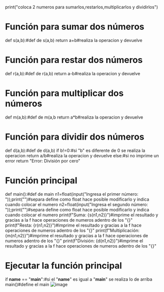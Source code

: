 print("coloca 2 numeros para sumarlos,restarlos,multiplicarlos y dividirlos")
# Función para sumar dos números
def s(a,b):#def de s(a,b)
    return a+b#realiza la operacion y devuelve
# Función para restar dos números
def r(a,b):#def de r(a,b)
    return a-b#realiza la operacion y devuelve
# Función para multiplicar dos números
def m(a,b):#def de m(a,b
    return a*b#realiza la operacion y devuelve
# Función para dividir dos números
def d(a,b):#def de d(a,b)
    if b!=0:#si "b" es diferente de 0 se realiza la operacion
        return a/b#realiza la operacion y devuelve
    else:#si no imprime un error
        return "Error: División por cero"
# Función principal
def main():#def de main
    n1=float(input("Ingresa el primer número: "));print("")#separa define como float hace posible modificarlo y indica cuando colocar el numero
    n2=float(input("Ingresa el segundo número: "));print("")#separa define como float hace posible modificarlo y indica cuando colocar el numero
    print(f"Suma: {s(n1,n2)}")#imprime el resultado y gracias a la f hace operaciones de numeros adentro de los "{}"
    print(f"Resta: {r(n1,n2)}")#imprime el resultado y gracias a la f hace operaciones de numeros adentro de los "{}"
    print(f"Multiplicación:{m(n1,n2)}")#imprime el resultado y gracias a la f hace operaciones de numeros adentro de los "{}"
    print(f"División: {d(n1,n2)}")#imprime el resultado y gracias a la f hace operaciones de numeros adentro de los "{}"
# Ejecutar la función principal
if __name__ == "__main__":#si el "__name__" es igual a "__main__" se realiza lo de arriba
    main()#define el main
    ![image](https://github.com/user-attachments/assets/2c079943-02af-40d0-9442-5d8a3347705e)
